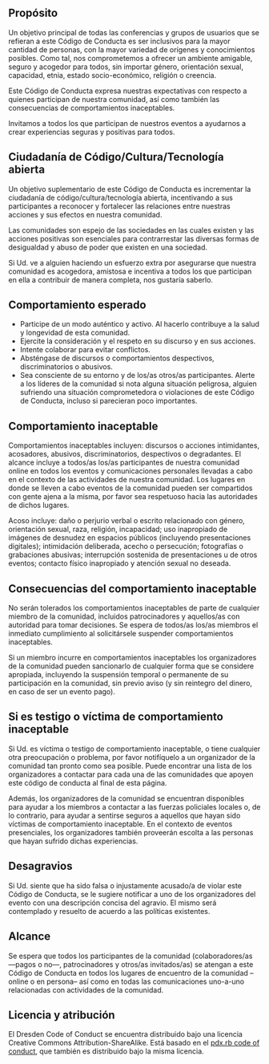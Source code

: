 ## Propósito

Un objetivo principal de todas las conferencias y grupos de usuarios que se refieran a este Código de Conducta es ser inclusivos para la mayor cantidad de personas, con la mayor variedad de orígenes y conocimientos posibles. Como tal, nos comprometemos a ofrecer un ambiente amigable, seguro y acogedor para todos, sin importar género, orientación sexual, capacidad, etnia, estado socio-económico, religión o creencia.

Este Código de Conducta expresa nuestras expectativas con respecto a quienes participan de nuestra comunidad, así como también las consecuencias de comportamientos inaceptables.

Invitamos a todos los que participan de nuestros eventos a ayudarnos a crear experiencias seguras y positivas para todos.

## Ciudadanía de Código/Cultura/Tecnología abierta

Un objetivo suplementario de este Código de Conducta es incrementar la ciudadanía de código/cultura/tecnología abierta, incentivando a sus participantes a reconocer y fortalecer las relaciones entre nuestras acciones y sus efectos en nuestra comunidad.

Las comunidades son espejo de las sociedades en las cuales existen y las acciones positivas son esenciales para contrarrestar las diversas formas de desigualdad y abuso de poder que existen en una sociedad.

Si Ud. ve a alguien haciendo un esfuerzo extra por asegurarse que nuestra comunidad es acogedora, amistosa e incentiva a todos los que participan en ella a contribuir de manera completa, nos gustaría saberlo.

## Comportamiento esperado

* Participe de un modo auténtico y activo. Al hacerlo contribuye a la salud y longevidad de esta comunidad.
* Ejercite la consideración y el respeto en su discurso y en sus acciones.
* Intente colaborar para evitar conflictos.
* Absténgase de discursos o comportamientos despectivos, discriminatorios o abusivos.
* Sea consciente de su entorno y de los/as otros/as participantes. Alerte a los líderes de la comunidad si nota alguna situación peligrosa, alguien sufriendo una situación comprometedora o violaciones de este Código de Conducta, incluso si parecieran poco importantes.

## Comportamiento inaceptable

Comportamientos inaceptables incluyen: discursos o acciones intimidantes, acosadores, abusivos, discriminatorios, despectivos o degradantes. El alcance incluye a todos/as los/as participantes de nuestra comunidad online en todos los eventos y comunicaciones personales llevadas a cabo en el contexto de las actividades de nuestra comunidad. Los lugares en donde se lleven a cabo eventos de la comunidad pueden ser compartidos con gente ajena a la misma, por favor sea respetuoso hacia las autoridades de dichos lugares.

Acoso incluye: daño o perjurio verbal o escrito relacionado con género, orientación sexual, raza, religión, incapacidad; uso inapropiado de imágenes de desnudez en espacios públicos (incluyendo presentaciones digitales); intimidación deliberada, acecho o persecución; fotografías o grabaciones abusivas; interrupción sostenida de presentaciones u de otros eventos; contacto físico inapropiado y atención sexual no deseada.

## Consecuencias del comportamiento inaceptable

No serán tolerados los comportamientos inaceptables de parte de cualquier miembro de la comunidad, incluidos patrocinadores y aquellos/as con autoridad para tomar decisiones. Se espera de todos/as los/as miembros el inmediato cumplimiento al solicitársele suspender comportamientos inaceptables.

Si un miembro incurre en comportamientos inaceptables los organizadores de la comunidad pueden sancionarlo de cualquier forma que se considere apropiada, incluyendo la suspensión temporal o permanente de su participación en la comunidad, sin previo aviso (y sin reintegro del dinero, en caso de ser un evento pago).

## Si es testigo o víctima de comportamiento inaceptable

Si Ud. es víctima o testigo de comportamiento inaceptable, o tiene cualquier otra preocupación o problema, por favor notifíquelo a un organizador de la comunidad tan pronto como sea posible. Puede encontrar una lista de los organizadores a contactar para cada una de las comunidades que apoyen este código de conducta al final de esta página.

Además, los organizadores de la comunidad se encuentran disponibles para ayudar a los miembros a contactar a las fuerzas policiales locales o, de lo contrario, para ayudar a sentirse seguros a aquellos que hayan sido víctimas de comportamiento inaceptable. En el contexto de eventos presenciales, los organizadores también proveerán escolta a las personas que hayan sufrido dichas experiencias.

## Desagravios

Si Ud. siente que ha sido falsa o injustamente acusado/a de violar este Código de Conducta, se le sugiere notificar a uno de los organizadores del evento con una descripción concisa del agravio. El mismo será contemplado y resuelto de acuerdo a las políticas existentes.

## Alcance

Se espera que todos los participantes de la comunidad (colaboradores/as —pagos o no—, patrocinadores y otros/as invitados/as) se atengan a este Código de Conducta en todos los lugares de encuentro de la comunidad –online o en persona– así como en todas las comunicaciones uno-a-uno relacionadas con actividades de la comunidad.

## Licencia y atribución

El Dresden Code of Conduct se encuentra distribuido bajo una licencia Creative Commons Attribution-ShareAlike. 
Está basado en el [pdx.rb code of conduct](http://pdxruby.org/codeofconduct), que también es distribuido bajo la misma licencia.
